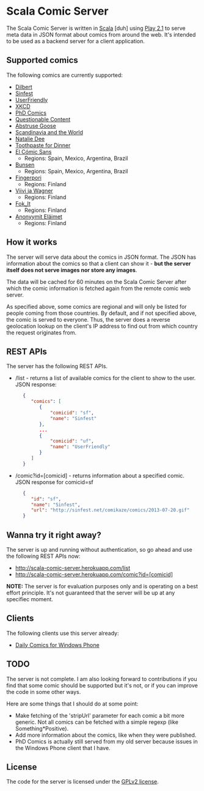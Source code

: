Scala Comic Server
==================

The Scala Comic Server is written in [Scala](http://www.scala-lang.org/) [duh] using [Play 2.1](http://www.playframework.com/) to serve meta data in JSON format about comics from around the web. It's intended to be used as a backend server for a client application. 

Supported comics
----------------
The following comics are currently supported:

*   [Dilbert](http://dilbert.com)
*   [Sinfest](http://sinfest.net)
*   [UserFriendly](http://www.userfriendly.org)
*   [XKCD](http://xkcd.com)
*   [PhD Comics](http://www.phdcomics.com/comics.php)
*   [Questionable Content](http://questionablecontent.net/)
*   [Abstruse Goose](http://abstrusegoose.com/)
*   [Scandinavia and the World](http://satwcomic.com/)
*   [Natalie Dee](http://www.nataliedee.com)
*   [Toothpaste for Dinner](http://www.toothpastefordinner.com)
*   [El Cómic Sans](http://www.elcomicsans.com/) 
    * Regions: Spain, Mexico, Argentina, Brazil
*   [Bunsen](http://http://www.heroeslocales.com/bunsen/) 
    * Regions: Spain, Mexico, Argentina, Brazil
*   [Fingerpori](http://www.hs.fi/fingerpori) 
    * Regions: Finland
*   [Viivi ja Wagner](http://www.hs.fi/viivijawagner/) 
    * Regions: Finland
*   [Fok_It](http://nyt.fi/tag/fok_it-kaikki) 
    * Regions: Finland
*   [Anonyymit Eläimet](http://nyt.fi/category/sarjakuvat/) 
    * Regions: Finland

How it works
------------
The server will serve data about the comics in JSON format. The JSON has information about the comics so that a client can show it - **but the server itself does not serve images nor store any images**. 

The data will be cached for 60 minutes on the Scala Comic Server after which the comic information is fetched again from the remote comic web server. 

As specified above, some comics are regional and will only be listed for people coming from those countries. By default, and if not specified above, the comic is served to everyone. Thus, the server does a reverse geolocation lookup on the client's IP address to find out from which country the request originates from. 

REST APIs
---------
The server has the following REST APIs.

* /list - returns a list of available comics for the client to show to the user. JSON response: 

```json
      {
         "comics": [
            {
                "comicid": "sf",
                "name": "Sinfest"
            },
            ...
            {
                "comicid": "uf",
                "name": "UserFriendly"
            }
         ]
      }
```    

* /comic?id=[comicid] - returns information about a specified comic. JSON response for comicid=sf 

```json
      {
         "id": "sf",
         "name": "Sinfest",
         "url": "http://sinfest.net/comikaze/comics/2013-07-20.gif"
      }
```

Wanna try it right away?
------------------------
The server is up and running without authentication, so go ahead and use the following REST APIs now:

*   http://scala-comic-server.herokuapp.com/list
*   http://scala-comic-server.herokuapp.com/comic?id=[comicid]

**NOTE:** The server is for evaluation purposes only and is operating on a best effort principle. It's not guaranteed that the server will be up at any specifiec moment. 

Clients
-------
The following clients use this server already:

*   [Daily Comics for Windows Phone](http://www.windowsphone.com/en-gb/store/app/daily-comics/c0d9a840-8463-4c5d-b881-f2022552f9c4)

TODO
----
The server is not complete. I am also looking forward to contributions if you find that some comic should be supported but it's not, or if you can improve the code in some other ways. 

Here are some things that I should do at some point:

*   Make fetching of the 'stripUrl' parameter for each comic a bit more generic. Not all comics can be fetched with a simple regexp (like Something*Positive). 
*   Add more information about the comics, like when they were published.
*   PhD Comics is actually still served from my old server because issues in the Windows Phone client that I have. 

License
-------
The code for the server is licensed under the [GPLv2 license](http://www.gnu.org/licenses/gpl-2.0.html). 
